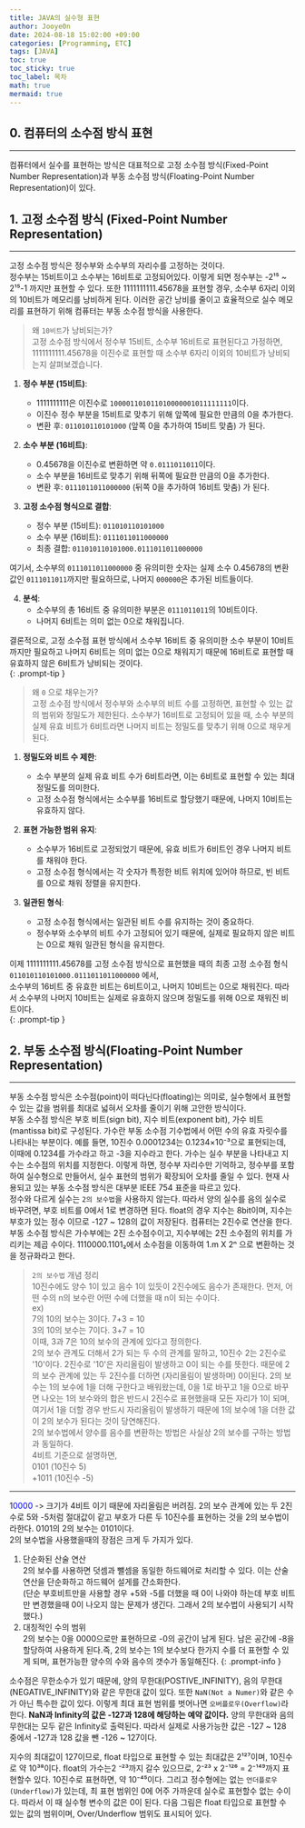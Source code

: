 ```yaml
---
title: JAVA의 실수형 표현
author: Jooye0n
date: 2024-08-18 15:02:00 +09:00
categories: [Programming, ETC]
tags: [JAVA]
toc: true
toc_sticky: true
toc_label: 목차
math: true
mermaid: true
---
```


## 0. 컴퓨터의 소수점 방식 표현
---
컴퓨터에서 실수를 표현하는 방식은 대표적으로 고정 소수점 방식(Fixed-Point Number Representation)과 부동 소수점 방식(Floating-Point Number Representation)이 있다.   

## 1. 고정 소수점 방식 (Fixed-Point Number Representation)
---
고정 소수점 방식은 정수부와 소수부의 자리수를 고정하는 것이다.  
정수부는 15비트이고 소수부는 16비트로 고정되어있다. 이렇게 되면 정수부는 -2¹⁵ ~ 2¹⁵-1 까지만 표현할 수 있다. 또한 1111111111.45678을 표현할 경우, 소수부 6자리 이외의 10비트가 메모리를 낭비하게 된다. 이러한 공간 낭비를 줄이고 효율적으로 실수 메모리를 표현하기 위해 컴퓨터는 부동 소수점 방식을 사용한다.  

> 왜 `10비트`가 낭비되는가?  
고정 소수점 방식에서 정수부 15비트, 소수부 16비트로 표현된다고 가정하면, 1111111111.45678을 이진수로 표현할 때 소수부 6자리 이외의 10비트가 낭비되는지 살펴보겠습니다.

1. **정수 부분 (15비트)**:  
   - 1111111111은 이진수로 `100001101011010000001011111111`이다.  
   - 이진수 정수 부분을 15비트로 맞추기 위해 앞쪽에 필요한 만큼의 0을 추가한다.  
   - 변환 후: `011010110101000` (앞쪽 0을 추가하여 15비트 맞춤) 가 된다.  
  
2. **소수 부분 (16비트)**:  
   - 0.45678을 이진수로 변환하면 약 `0.0111011011`이다.  
   - 소수 부분을 16비트로 맞추기 위해 뒤쪽에 필요한 만큼의 0을 추가한다.  
   - 변환 후: `0111011011000000` (뒤쪽 0을 추가하여 16비트 맞춤) 가 된다.  
  
3. **고정 소수점 형식으로 결합**:  
   - 정수 부분 (15비트): `011010110101000`  
   - 소수 부분 (16비트): `0111011011000000`  
   - 최종 결합: `011010110101000.0111011011000000`  
  
여기서, 소수부의 `0111011011000000` 중 유의미한 숫자는 실제 소수 0.45678의 변환값인 `0111011011`까지만 필요하므로, 나머지 `000000`은 추가된 비트들이다.  

4. **분석**:
   - 소수부의 총 16비트 중 유의미한 부분은 `0111011011`의 10비트이다.  
   - 나머지 6비트는 의미 없는 0으로 채워집니다.  
  
결론적으로, 고정 소수점 표현 방식에서 소수부 16비트 중 유의미한 소수 부분이 10비트까지만 필요하고 나머지 6비트는 의미 없는 0으로 채워지기 때문에 16비트로 표현할 때 유효하지 않은 6비트가 낭비되는 것이다.  
{: .prompt-tip }  

> 왜 `0` 으로 채우는가?  
고정 소수점 방식에서 정수부와 소수부의 비트 수를 고정하면, 표현할 수 있는 값의 범위와 정밀도가 제한된다. 소수부가 16비트로 고정되어 있을 때, 소수 부분의 실제 유효 비트가 6비트라면 나머지 비트는 정밀도를 맞추기 위해 0으로 채우게 된다. 

1. **정밀도와 비트 수 제한**:  
   - 소수 부분의 실제 유효 비트 수가 6비트라면, 이는 6비트로 표현할 수 있는 최대 정밀도를 의미한다.  
   - 고정 소수점 형식에서는 소수부를 16비트로 할당했기 때문에, 나머지 10비트는 유효하지 않다.  

2. **표현 가능한 범위 유지**:  
   - 소수부가 16비트로 고정되었기 때문에, 유효 비트가 6비트인 경우 나머지 비트를 채워야 한다.  
   - 고정 소수점 형식에서는 각 숫자가 특정한 비트 위치에 있어야 하므로, 빈 비트를 0으로 채워 정렬을 유지한다.  

3. **일관된 형식**:  
   - 고정 소수점 형식에서는 일관된 비트 수를 유지하는 것이 중요하다.  
   - 정수부와 소수부의 비트 수가 고정되어 있기 때문에, 실제로 필요하지 않은 비트는 0으로 채워 일관된 형식을 유지한다.  

이제 1111111111.45678를 고정 소수점 방식으로 표현했을 때의 최종 고정 소수점 형식 `011010110101000.0111011011000000` 에서,  
소수부의 16비트 중 유효한 비트는 6비트이고, 나머지 10비트는 0으로 채워진다. 따라서 소수부의 나머지 10비트는 실제로 유효하지 않으며 정밀도를 위해 0으로 채워진 비트이다.  
{: .prompt-tip }  

## 2. 부동 소수점 방식(Floating-Point Number Representation)
---
부동 소수점 방식은 소수점(point)이 떠다닌다(floating)는 의미로, 실수형에서 표현할 수 있는 값을 범위를 최대로 넓혀서 오차를 줄이기 위해 고안한 방식이다.  
부동 소수점 방식은 부호 비트(sign bit), 지수 비트(exponent bit), 가수 비트(mantissa bit)로 구성된다. 가수란 부동 소수점 기수법에서 어떤 수의 유효 자릿수를 나타내는 부분이다. 예를 들면, 10진수 0.0001234는 0.1234×10⁻³으로 표현되는데, 이때에 0.1234를 가수라고 하고 -3을 지수라고 한다. 가수는 실수 부분을 나타내고 지수는 소수점의 위치를 지정한다. 이렇게 하면, 정수부 자리수만 기억하고, 정수부를 포함하여 실수형으로 만들어서, 실수 표현의 범위가 확장되어 오차를 줄일 수 있다. 현재 사용되고 있는 부동 소수점 방식은 대부분 IEEE 754 표준을 따르고 있다.  
정수와 다르게 실수는 `2의 보수법`을 사용하지 않는다. 따라서 양의 실수를 음의 실수로 바꾸려면, 부호 비트를 0에서 1로 변경하면 된다. float의 경우 지수는 8bit이며, 지수는 부호가 있는 정수 이므로 -127 ~ 128의 값이 저장된다. 컴퓨터는 2진수로 연산을 한다. 부동 소수점 방식은 가수부에는 2진 소수점수이고, 지수부에는 2진 소수점의 위치를 가리키는 제곱 수이다. 1110000.1101₂에서 소수점을 이동하여 1.m X 2ⁿ 으로 변환하는 것을 정규화라고 한다.

> `2의 보수법` 개념 정리  
10진수에도 양수 1이 있고 음수 1이 있듯이 2진수에도 음수가 존재한다. 먼저, 어떤 수의 n의 보수란 어떤 수에 더했을 때 n이 되는 수이다.  
ex)  
7의 10의 보수는 3이다. 7+3 = 10  
3의 10의 보수는 7이다. 3+7 = 10  
이때, 3과 7은 10의 보수의 관계에 있다고 정의한다.  
2의 보수 관계도 더해서 2가 되는 두 수의 관계를 말하고, 10진수 2는 2진수로 '10'이다. 2진수로 '10'은 자리올림이 발생하고 0이 되는 수를 뜻한다. 때문에 2의 보수 관계에 있는 두 2진수를 더하면 (자리올림이 발생하며) 0이된다. 2의 보수는 1의 보수에 1을 더해 구한다고 배워왔는데, 0을 1로 바꾸고 1을 0으로 바꾸면 나오는 1의 보수와의 합은 반드시 2진수로 표현했을때 모든 자리가 1이 되며, 여기서 1을 더할 경우 반드시 자리올림이 발생하기 때문에 1의 보수에 1을 더한 값이 2의 보수가 된다는 것이 당연해진다.  
2의 보수법에서 양수를 음수를 변환하는 방법은 사실상 2의 보수를 구하는 방법과 동일하다.  
4비트 기준으로 설명하면,  
 0101 (10진수 5)  
+1011 (10진수 -5)  
-------------------------  
1<span style="color:blue">0000</span> -> 크기가 4비트 이기 때문에 자리올림은 버려짐. 2의 보수 관계에 있는 두 2진수로 5와 -5처럼 절대값이 같고 부호가 다른 두 10진수를 표현하는 것을 2의 보수법이라한다. 0101의 2의 보수는 0101이다.  
2의 보수법을 사용했을때의 장점은 크게 두 가지가 있다.  
1. 단순화된 산술 연산  
2의 보수를 사용하면 덧셈과 뺄셈을 동일한 하드웨어로 처리할 수 있다. 이는 산술 연산을 단순화하고 하드웨어 설게를 간소화한다.  
(단순 부호비트만을 사용할 경우 +5와 -5를 더했을 때 0이 나와야 하는데 부호 비트만 변경했을때 0이 나오지 않는 문제가 생긴다. 그래서 2의 보수법이 사용되기 시작했다.)  
2. 대칭적인 수의 범위  
2의 보수는 0을 0000으로만 표현하므로 -0의 공간이 남게 된다. 남은 공간에 -8을 할당하여 사용하게 된다.즉, 2의 보수는 1의 보수보다 한가지 수를 더 표현할 수 있게 되며, 표현가능한 양수의 수와 음수의 갯수가 동일해진다. 
{: .prompt-info }  

소수점은 무한소수가 있기 때문에, 양의 무한대(POSTIVE_INFINITY), 음의 무한대(NEGATIVE_INFINITY)와 같은 무한대 값이 있다. 또한 `NaN(Not a Numer)`와 같은 수가 아닌 특수한 값이 있다. 이렇게 최대 표현 범위를 벗어나면 `오버플로우(Overflow)`라 한다. <strong>NaN과 Infinity의 값은 -127과 128에 해당하는 예약 값이다.</strong> 양의 무한대와 음의 무한대는 모두 같은 Infinity로 출력된다. 따라서 실제로 사용가능한 값은 -127 ~ 128 중에서 -127과 128 값을 뺀 -126 ~ 127이다.

지수의 최대값이 127이므로, float 타입으로 표현할 수 있는 최대값은 2¹²⁷이며, 10진수로 약 10³⁸이다. float의 가수는2 ⁻²³까지 갈수 있으므로, 2⁻²³ x 2⁻¹²⁶ = 2⁻¹⁴⁹까지 표현할수 있다. 10진수로 표현하면, 약 10⁻⁴⁵이다. 그리고 정수형에는 없는 `언더플로우(Underflow)`가 있는데, 최 표현 범위인 0에 어주 가까운데 실수로 표현할수 없는 수이다. 따라서 이 때 실수형 변수의 값은 0이 된다. 다음 그림은 float 타입으로 표현할 수 있는 값의 범위이며, Over/Underflow 범위도 표시되어 있다.  




